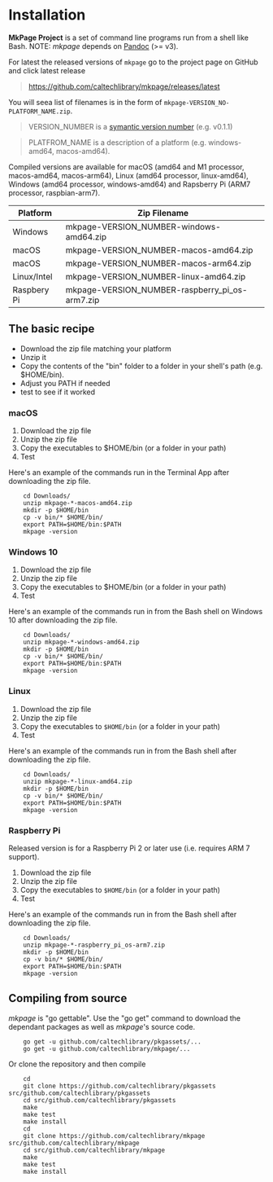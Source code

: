 
Installation
============

**MkPage Project** is a set of command line programs run from a shell
like Bash.  NOTE: *mkpage* depends on
[Pandoc](https://pandoc.org/installing.html) (>= v3).

For latest the released versions of `mkpage` go to the project page
on GitHub and click latest release

>    https://github.com/caltechlibrary/mkpage/releases/latest

You will seea list of filenames is in the form of 
`mkpage-VERSION_NO-PLATFORM_NAME.zip`.

> VERSION_NUMBER is a [symantic version number](http://semver.org/) (e.g. v0.1.1)

> PLATFROM_NAME is a description of a platform (e.g. windows-amd64, macos-amd64).

Compiled versions are available for macOS (amd64 and M1 processor, 
macos-amd64, macos-arm64), Linux (amd64 processor, linux-amd64), Windows (amd64 
processor, windows-amd64) and Rapsberry Pi (ARM7 processor, raspbian-arm7).


| Platform    | Zip Filename                            |
|-------------|-----------------------------------------|
| Windows     | mkpage-VERSION_NUMBER-windows-amd64.zip |
| macOS       | mkpage-VERSION_NUMBER-macos-amd64.zip  |
| macOS       | mkpage-VERSION_NUMBER-macos-arm64.zip  |
| Linux/Intel | mkpage-VERSION_NUMBER-linux-amd64.zip   |
| Raspbery Pi | mkpage-VERSION_NUMBER-raspberry_pi_os-arm7.zip |


The basic recipe 
----------------

+ Download the zip file matching your platform 
+ Unzip it 
+ Copy the contents of the "bin" folder to a folder in your shell's path (e.g. $HOME/bin). 
+ Adjust you PATH if needed
+ test to see if it worked


### macOS

1. Download the zip file
2. Unzip the zip file
3. Copy the executables to $HOME/bin (or a folder in your path)
4. Test

Here's an example of the commands run in the Terminal App after 
downloading the zip file.

```shell
    cd Downloads/
    unzip mkpage-*-macos-amd64.zip
    mkdir -p $HOME/bin
    cp -v bin/* $HOME/bin/
    export PATH=$HOME/bin:$PATH
    mkpage -version
```

### Windows 10

1. Download the zip file
2. Unzip the zip file
3. Copy the executables to $HOME/bin (or a folder in your path)
4. Test

Here's an example of the commands run in from the Bash shell on Windows 10 after
downloading the zip file.

```shell
    cd Downloads/
    unzip mkpage-*-windows-amd64.zip
    mkdir -p $HOME/bin
    cp -v bin/* $HOME/bin/
    export PATH=$HOME/bin:$PATH
    mkpage -version
```


### Linux 

1. Download the zip file
2. Unzip the zip file
3. Copy the executables to `$HOME/bin` (or a folder in your path)
4. Test

Here's an example of the commands run in from the Bash shell after
downloading the zip file.

```shell
    cd Downloads/
    unzip mkpage-*-linux-amd64.zip
    mkdir -p $HOME/bin
    cp -v bin/* $HOME/bin/
    export PATH=$HOME/bin:$PATH
    mkpage -version
```


### Raspberry Pi

Released version is for a Raspberry Pi 2 or later use (i.e. requires 
ARM 7 support).

1. Download the zip file
2. Unzip the zip file
3. Copy the executables to `$HOME/bin` (or a folder in your path)
4. Test

Here's an example of the commands run in from the Bash shell after
downloading the zip file.

```shell
    cd Downloads/
    unzip mkpage-*-raspberry_pi_os-arm7.zip
    mkdir -p $HOME/bin
    cp -v bin/* $HOME/bin/
    export PATH=$HOME/bin:$PATH
    mkpage -version
```


Compiling from source
---------------------

_mkpage_ is "go gettable".  Use the "go get" command to download the 
dependant packages as well as _mkpage_'s source code.

```shell
    go get -u github.com/caltechlibrary/pkgassets/...
    go get -u github.com/caltechlibrary/mkpage/...
```

Or clone the repository and then compile

```shell
    cd
    git clone https://github.com/caltechlibrary/pkgassets src/github.com/caltechlibrary/pkgassets
    cd src/github.com/caltechlibrary/pkgassets
    make
    make test
    make install
    cd
    git clone https://github.com/caltechlibrary/mkpage src/github.com/caltechlibrary/mkpage
    cd src/github.com/caltechlibrary/mkpage
    make
    make test
    make install
```


